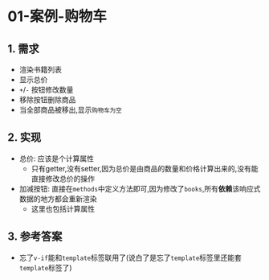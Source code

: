 # 01-案例-购物车

## 1. 需求

- 渲染书籍列表
- 显示总价
- `+`/`-` 按钮修改数量
- 移除按钮删除商品
- 当全部商品被移出,显示`购物车为空`

## 2. 实现

- 总价: 应该是个计算属性
  - 只有getter,没有setter,因为总价是由商品的数量和价格计算出来的,没有能直接修改总价的操作
- 加减按钮: 直接在`methods`中定义方法即可,因为修改了`books`,所有**依赖**该响应式数据的地方都会重新渲染
  - 这里也包括计算属性

## 3. 参考答案

- 忘了`v-if`能和`template`标签联用了(说白了是忘了`template`标签里还能套`template`标签了)